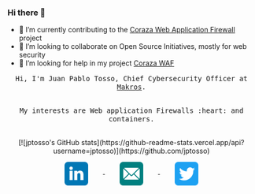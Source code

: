 ### Hi there 👋

- 🔭 I’m currently contributing to the [Coraza Web Application Firewall](https://github.com/jptosso/coraza-waf) project
- 👯 I’m looking to collaborate on Open Source Initiatives, mostly for web security
- 🤔 I’m looking for help in my project [Coraza WAF](https://github.com/jptosso/coraza-waf)

<p align="center">
  <samp>
    Hi, I'm Juan Pablo Tosso, Chief Cybersecurity Officer at <a href="https://makros.cl/">Makros</a>.
  </samp>
  <br><br>
</p>

<p align="center">
  <samp>
    My interests are Web application Firewalls :heart: and containers.
  </samp>
  <br><br>
</p>

<p align="center">
[![jptosso's GitHub stats](https://github-readme-stats.vercel.app/api?username=jptosso)](https://github.com/jptosso)
</p>

<div align="center">
  <a href="https://www.linkedin.com/in/jptosso/">
    <img align="middle" alt="Juan Pablo Tosso Linkedin" width="48px" src="https://raw.githubusercontent.com/edent/SuperTinyIcons/099dc12b59179d07d534069bc8551718f786d91a/images/svg/linkedin.svg" hspace="30" />
  </a>
  <a href="mailto:jptosso@gmail.com">
    <img align="middle" alt="Juan Pablo Tosso email" width="48px" src="https://raw.githubusercontent.com/edent/SuperTinyIcons/099dc12b59179d07d534069bc8551718f786d91a/images/svg/email.svg" hspace="30" />
  </a>

  <a href="https://www.twitter.com/jptosso">
    <img align="middle" alt="Juan Pablo Tosso twitter" width="48px" src="https://raw.githubusercontent.com/edent/SuperTinyIcons/099dc12b59179d07d534069bc8551718f786d91a/images/svg/twitter.svg" hspace="30" />
  </a>
</div>
